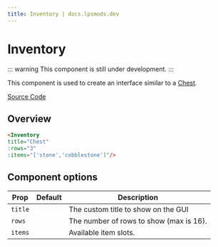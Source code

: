 ```yaml
---
title: Inventory | docs.lpsmods.dev
---
```


# Inventory

::: warning
This component is still under development.
:::

This component is used to create an interface similar to a [Chest](https://minecraft.wiki/w/Chest).

[Source Code](https://github.com/legopitstop/docs.lpsmods.dev/edit/main/docs/.vitepress/components/Inventory.vue)

## Overview

<Inventory
title="Chest"
:rows="3"
:items="['stone','cobblestone']"/>

```md
<Inventory
title="Chest"
:rows="3"
:items="['stone','cobblestone']"/>
```

## Component options

| Prop    | Default | Description                             |
| ------- | ------- | --------------------------------------- |
| `title` |         | The custom title to show on the GUI     |
| `rows`  |         | The number of rows to show (max is 16). |
| `items` |         | Available item slots.                   |

